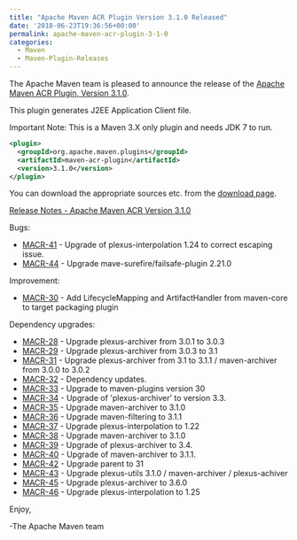 ```yaml
---
title: "Apache Maven ACR Plugin Version 3.1.0 Released"
date: '2018-06-23T19:36:56+00:00'
permalink: apache-maven-acr-plugin-3-1-0
categories:
  - Maven
  - Maven-Plugin-Releases
---
```

The Apache Maven team is pleased to announce the release of the
[Apache Maven ACR Plugin, Version 3.1.0](https://maven.apache.org/plugins/maven-acr-plugin).

This plugin generates J2EE Application Client file.

Important Note: This is a Maven 3.X only plugin and needs JDK 7 to run.

```xml
<plugin>
  <groupId>org.apache.maven.plugins</groupId>
  <artifactId>maven-acr-plugin</artifactId>
  <version>3.1.0</version>
</plugin>
```

You can download the appropriate sources etc. from the [download page](https://maven.apache.org/plugins/maven-acr-plugin/download.cgi).

<!-- more -->

[Release Notes - Apache Maven ACR Version 3.1.0](https://issues.apache.org/jira/secure/ReleaseNote.jspa?projectId=12317020&version=12334755)


Bugs:

* [MACR-41](https://issues.apache.org/jira/browse/MACR-41) - Upgrade of plexus-interpolation 1.24 to correct escaping issue.
* [MACR-44](https://issues.apache.org/jira/browse/MACR-44) - Upgrade mave-surefire/failsafe-plugin 2.21.0

Improvement:

* [MACR-30](https://issues.apache.org/jira/browse/MACR-30) - Add LifecycleMapping and ArtifactHandler from maven-core to target packaging plugin

Dependency upgrades:

* [MACR-28](https://issues.apache.org/jira/browse/MACR-28) - Upgrade plexus-archiver from 3.0.1 to 3.0.3
* [MACR-29](https://issues.apache.org/jira/browse/MACR-29) - Upgrade plexus-archiver from 3.0.3 to 3.1
* [MACR-31](https://issues.apache.org/jira/browse/MACR-31) - Upgrade plexus-archiver from 3.1 to 3.1.1 / maven-archiver from 3.0.0 to 3.0.2
* [MACR-32](https://issues.apache.org/jira/browse/MACR-32) - Dependency updates.
* [MACR-33](https://issues.apache.org/jira/browse/MACR-33) - Upgrade to maven-plugins version 30
* [MACR-34](https://issues.apache.org/jira/browse/MACR-34) - Upgrade of 'plexus-archiver' to version 3.3.
* [MACR-35](https://issues.apache.org/jira/browse/MACR-35) - Upgrade maven-archiver to 3.1.0
* [MACR-36](https://issues.apache.org/jira/browse/MACR-36) - Upgrade maven-filtering to 3.1.1
* [MACR-37](https://issues.apache.org/jira/browse/MACR-37) - Upgrade plexus-interpolation to 1.22
* [MACR-38](https://issues.apache.org/jira/browse/MACR-38) - Upgrade maven-archiver to 3.1.0
* [MACR-39](https://issues.apache.org/jira/browse/MACR-39) - Upgrade of plexus-archiver to 3.4.
* [MACR-40](https://issues.apache.org/jira/browse/MACR-40) - Upgrade of maven-archiver to 3.1.1.
* [MACR-42](https://issues.apache.org/jira/browse/MACR-42) - Upgrade parent to 31
* [MACR-43](https://issues.apache.org/jira/browse/MACR-43) - Upgrade plexus-utils 3.1.0 / maven-archiver / plexus-achiver
* [MACR-45](https://issues.apache.org/jira/browse/MACR-45) - Upgrade plexus-archiver to 3.6.0
* [MACR-46](https://issues.apache.org/jira/browse/MACR-46) - Upgrade plexus-interpolation to 1.25

Enjoy,

-The Apache Maven team
